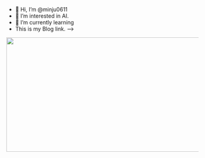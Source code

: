 - 👋 Hi, I’m @minju0611
- 👀 I’m interested in AI.
- 🌱 I’m currently learning
- This is my Blog link. --> <a href="https://minju0611.github.io/"></a>

<a href="https://github.com/devxb/gitanimals">
<img
  src="https://render.gitanimals.org/farms/minju0611"
  width="600"
  height="300"
/>
</a>

<!---
minju0611/minju0611 is a ✨ special ✨ repository because its `README.md` (this file) appears on your GitHub profile.
You can click the Preview link to take a look at your changes.
--->
